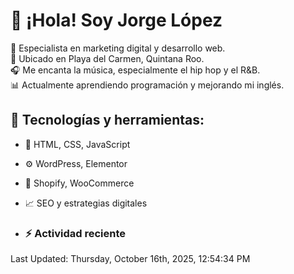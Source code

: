 # 👋 ¡Hola! Soy Jorge López  

🚀 Especialista en marketing digital y desarrollo web.  
📍 Ubicado en Playa del Carmen, Quintana Roo.  
🎧 Me encanta la música, especialmente el hip hop y el R&B.  
📊 Actualmente aprendiendo programación y mejorando mi inglés.  

## 🌟 Tecnologías y herramientas:
- 📌 HTML, CSS, JavaScript
- ⚙️ WordPress, Elementor
- 🛒 Shopify, WooCommerce
- 📈 SEO y estrategias digitales

- ### :zap: Actividad reciente
<!--RECENT_ACTIVITY:start-->
<!--RECENT_ACTIVITY:end-->
<!--RECENT_ACTIVITY:last_update-->
Last Updated: Thursday, October 16th, 2025, 12:54:34 PM
<!--RECENT_ACTIVITY:last_update_end-->
